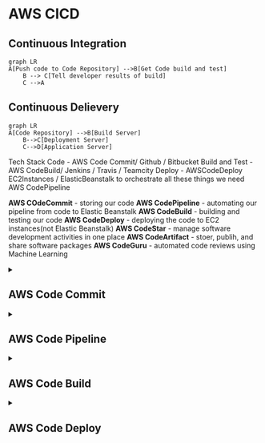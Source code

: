 # AWS CICD 
## Continuous Integration
```mermaid
graph LR
A[Push code to Code Repository] -->B[Get Code build and test]
    B --> C[Tell developer results of build]
    C -->A
```
## Continuous Delievery
```mermaid
graph LR
A[Code Repository] -->B[Build Server]
	B-->C[Deployment Server]
	C-->D[Application Server]
```

Tech Stack
Code - AWS Code Commit/ Github / Bitbucket
Build and Test - AWS CodeBuild/ Jenkins / Travis / Teamcity
Deploy - AWSCodeDeploy EC2Instances / ElasticBeanstalk
to orchestrate all these things we need AWS CodePipeline

**AWS COdeCommit** - storing our code 
**AWS CodePipeline** - automating our pipeline from code to Elastic Beanstalk
**AWS CodeBuild** - building and testing our code 
**AWS CodeDeploy** - deploying the code to EC2 instances(not Elastic Beanstalk)
**AWS CodeStar** - manage software development activities in one place 
**AWS CodeArtifact** - stoer, publih, and share software packages
**AWS CodeGuru** - automated code reviews using Machine Learning
<details>
	<summary><h2>AWS Code Commit</h2></summary>
	<br>
</details>
<details>
	<summary><h2>AWS Code Pipeline</h2></summary>
</details>
<details>
	<summary><h2>AWS Code Build</h2></summary>
</details>
<details>
	<summary><h2>AWS Code Deploy</h2></summary>
</details>
